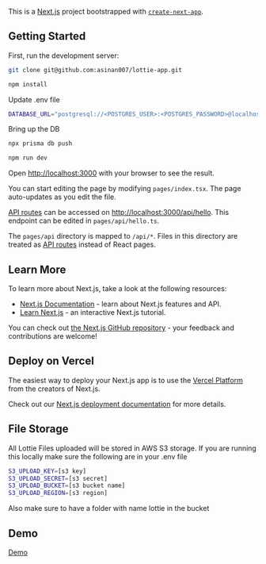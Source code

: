 This is a [Next.js](https://nextjs.org/) project bootstrapped with [`create-next-app`](https://github.com/vercel/next.js/tree/canary/packages/create-next-app).

## Getting Started

First, run the development server:

```bash
git clone git@github.com:asinan007/lottie-app.git

npm install
```

Update .env file

```bash
DATABASE_URL="postgresql://<POSTGRES_USER>:<POSTGRES_PASSWORD>@localhost:5432/<POSTGRES_DATABASE>?schema=public"
```

Bring up the DB

```bash
npx prisma db push

npm run dev
```

Open [http://localhost:3000](http://localhost:3000) with your browser to see the result.

You can start editing the page by modifying `pages/index.tsx`. The page auto-updates as you edit the file.

[API routes](https://nextjs.org/docs/api-routes/introduction) can be accessed on [http://localhost:3000/api/hello](http://localhost:3000/api/hello). This endpoint can be edited in `pages/api/hello.ts`.

The `pages/api` directory is mapped to `/api/*`. Files in this directory are treated as [API routes](https://nextjs.org/docs/api-routes/introduction) instead of React pages.

## Learn More

To learn more about Next.js, take a look at the following resources:

- [Next.js Documentation](https://nextjs.org/docs) - learn about Next.js features and API.
- [Learn Next.js](https://nextjs.org/learn) - an interactive Next.js tutorial.

You can check out [the Next.js GitHub repository](https://github.com/vercel/next.js/) - your feedback and contributions are welcome!

## Deploy on Vercel

The easiest way to deploy your Next.js app is to use the [Vercel Platform](https://vercel.com/new?utm_medium=default-template&filter=next.js&utm_source=create-next-app&utm_campaign=create-next-app-readme) from the creators of Next.js.

Check out our [Next.js deployment documentation](https://nextjs.org/docs/deployment) for more details.

## File Storage

All Lottie Files uploaded will be stored in AWS S3 storage. If you are running this locally make sure the following are in your .env file
```bash
S3_UPLOAD_KEY=[s3 key]
S3_UPLOAD_SECRET=[s3 secret]
S3_UPLOAD_BUCKET=[s3 bucket name]
S3_UPLOAD_REGION=[s3 region]
```
Also make sure to have a folder with name lottie in the bucket

## Demo
[Demo](https://lottie-app.herokuapp.com/)
